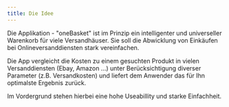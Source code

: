 ```yaml
---
title: Die Idee
---
```


Die Applikation - "oneBasket" ist im Prinzip ein intelligenter und universeller Warenkorb für viele Versandhäuser. Sie soll die Abwicklung von Einkäufen bei Onlineversanddiensten stark vereinfachen. 

Die App vergleicht die Kosten zu einem gesuchten Produkt in vielen Versanddiensten (Ebay, Amazon ...) unter Berücksichtigung diverser Parameter (z.B. Versandkosten) und liefert dem Anwender das für Ihn optimalste Ergebnis zurück. 

Im Vordergrund stehen hierbei eine hohe Useabillity und starke Einfachheit.
